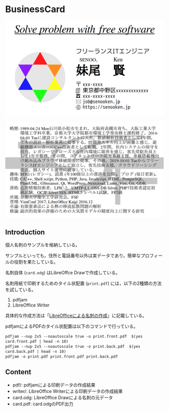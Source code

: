 # BusinessCard

![card.front](./writer/card.front.png)

![card.back](./writer/card.back.png)

## Introduction
個人名刺のサンプルを格納している。

サンプルといっても，住所と電話番号以外は実データであり，簡単なプロフィールの役割を果たしている。

名刺自体 (`card.odg`) はLibreOffce Drawで作成している。

名刺用紙で印刷するためのタイル状配置 (`print.pdf`) には，以下の2種類の方法を試している。

1. pdfjam
2. LibreOffice Writer

具体的な作成方法は「[LibreOfficeによる名刺の作成](https://senooken.jp/blog/2019/09/29/)」に記載している。

pdfjamによるPDFのタイル状配置は以下のコマンドで行っている。

```
pdfjam --nup 2x5 --noautoscale true -o print.front.pdf  $(yes card.front.pdf | head -n 10) 
pdfjam --nup 2x5 --noautoscale true -o print.back.pdf  $(yes card.back.pdf | head -n 10) 
pdfjam -o print.pdf print.front.pdf print.back.pdf
```

## Content
- pdf/: pdfjamによる印刷データの作成結果
- writer/: LibreOffice Writerによる印刷データの作成結果
- card.odg: LibreOffice Drawによる名刺の元データ
- card.pdf: card.odgのPDF出力